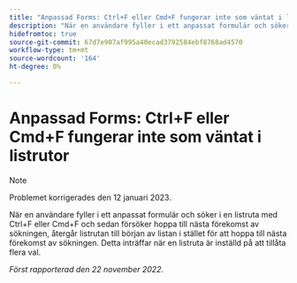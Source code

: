 ```yaml
---
title: "Anpassad Forms: Ctrl+F eller Cmd+F fungerar inte som väntat i listrutor"
description: "När en användare fyller i ett anpassat formulär och söker i en listruta med Ctrl+F eller Cmd+F och sedan försöker hoppa till nästa förekomst av sökningen, återgår listrutan till början av listan i stället för att hoppa till nästa förekomst av sökningen. Detta inträffar när en listruta är inställd på att tillåta flera val."
hidefromtoc: true
source-git-commit: 67d7e907af995a40ecad3792584ebf8768ad4570
workflow-type: tm+mt
source-wordcount: '164'
ht-degree: 0%

---
```



# Anpassad Forms: Ctrl+F eller Cmd+F fungerar inte som väntat i listrutor

>[!NOTE]
>
>Problemet korrigerades den 12 januari 2023.

När en användare fyller i ett anpassat formulär och söker i en listruta med Ctrl+F eller Cmd+F och sedan försöker hoppa till nästa förekomst av sökningen, återgår listrutan till början av listan i stället för att hoppa till nästa förekomst av sökningen. Detta inträffar när en listruta är inställd på att tillåta flera val.

_Först rapporterad den 22 november 2022._

